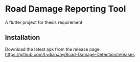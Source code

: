 # Road Damage Reporting Tool

A flutter project for thesis requirement

## Installation
Download the latest apk from the release page.
https://github.com/LydianJay/Road-Damage-Detection/releases

